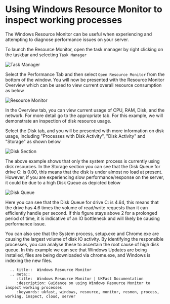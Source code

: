 # Using Windows Resource Monitor to inspect working processes

The Windows Resource Monitor can be useful when experiencing and attempting to diagnose performance issues on your server.

To launch the Resource Monitor, open the task manager by right clicking on the taskbar and selecting `Task Manager`

![Task Manager](Images/resmon/taskmanager.png)

Select the Performance Tab and then select `Open Resource Monitor` from the bottom of the window. You will now be presented with the Resource Monitor Overview which can be used to view current overall resource consumption as below

![Resource Monitor](Images/resmon/resmonoverview.png)

In the Overview tab, you can view current usage of CPU, RAM, Disk, and the network.  For more detail go to the appropriate tab. For this example, we will demonstrate an inspection of disk resource usage.

Select the Disk tab, and you will be presented with more information on disk usage, including "Processes with Disk Activity", "Disk Activity" and "Storage" as shown below

![Disk Section](Images/resmon/noloadqueue.png)

The above example shows that only the system process is currently using disk resources.  In the Storage section you can see that the Disk Queue for drive C: is 0.00, this means that the disk is under almost no load at present.  However, if you are experiencing slow performance/response on the server, it could be due to a high Disk Queue as depicted below

![Disk Queue](Images/resmon/performanceimpactingqueue.png)

Here you can see that the Disk Queue for drive C: is 4.64, this means that the drive has 4.6 times the volume of read/write requests than it can efficiently handle per second.  If this figure stays above 2 for a prolonged period of time, it is indicative of an IO bottleneck and will likely be causing performance issue.

You can also see that the System process, setup.exe and Chrome.exe are causing the largest volume of disk IO activity.  By identifying the responsible processes, you can analyse these to ascertain the root cause of high disk queue. In this example we can see that Windows Updates are being installed, files are being downloaded via chrome.exe, and Windows is indexing the new files.

```eval_rst
  .. title::  Windows Resource Monitor
  .. meta::
     :title:  Windows Resource Monitor | UKFast Documentation
     :description: Guidance on using Windows Resource Monitor to inspect working processes
     :keywords: ukfast, windows, resource, monitor, resmon, process, working, inspect, cloud, server
